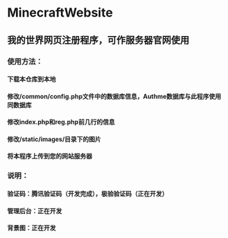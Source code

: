 # MinecraftWebsite  

## 我的世界网页注册程序，可作服务器官网使用 
### 使用方法：
#### 下载本仓库到本地  
#### 修改/common/config.php文件中的数据库信息，Authme数据库与此程序使用同数据库  
#### 修改index.php和reg.php前几行的信息
#### 修改/static/images/目录下的图片  
#### 将本程序上传到您的网站服务器

### 说明：
#### 验证码：腾讯验证码（开发完成），极验验证码（正在开发）
#### 管理后台：正在开发
#### 背景图：正在开发
